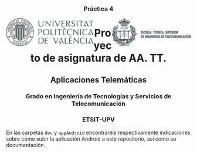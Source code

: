 
<h3 align="center">Práctica 4</h3>

<img src="./doc/figuras/UPVcolor300.png" align="left" height="75">

<img src="./doc/figuras/ETSIT.png"       align="right" height="75">




<h1 align="center">Proyecto de asignatura de  AA. TT.</h1>



<h2 align="center">Aplicaciones Telemáticas</h2>
<h3 align="center">Grado en Ingeniería de Tecnologías y Servicios de Telecomunicación</h3>
<h3 align="center">ETSIT-UPV</h3>


En las carpetas `doc` y `appAndroid` encontraréis respectivamente indicaciones sobre cómo subir la aplicación Android a este repositorio, así como su documentación.